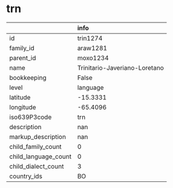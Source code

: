 # trn
|                      | info                          |
|:---------------------|:------------------------------|
| id                   | trin1274                      |
| family_id            | araw1281                      |
| parent_id            | moxo1234                      |
| name                 | Trinitario-Javeriano-Loretano |
| bookkeeping          | False                         |
| level                | language                      |
| latitude             | -15.3331                      |
| longitude            | -65.4096                      |
| iso639P3code         | trn                           |
| description          | nan                           |
| markup_description   | nan                           |
| child_family_count   | 0                             |
| child_language_count | 0                             |
| child_dialect_count  | 3                             |
| country_ids          | BO                            |